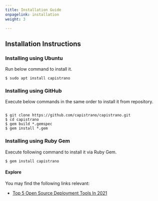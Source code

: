 ```yaml
---
title: Installation Guide
onpagelink: installation
weight: 3

---
```


Installation Instructions
-------------------------

### Installing using Ubuntu

Run below command to install it.

 ```
$ sudo apt install capistrano
```

### Installing using GitHub

Execute below commands in the same order to install it from repository.

 ```

$ git clone https://github.com/capistrano/capistrano.git
$ cd capistrano
$ gem build *.gemspec
$ gem install *.gem

```

### Installing using Ruby Gem

Execute following command to install it via Ruby Gem.

 ```
$ gem install capistrano
```

#### **Explore**

You may find the following links relevant:

- [Top 5 Open Source Deployment Tools In 2021](https://blog.containerize.com/2021/03/12/top-5-open-source-deployment-tools-in-the-year-2021/)
 